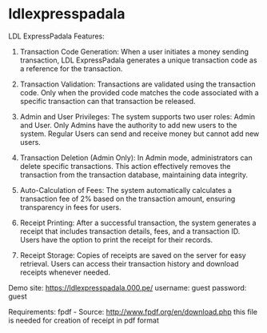 # ldlexpresspadala
LDL ExpressPadala Features:

1. Transaction Code Generation: When a user initiates a money sending transaction, LDL ExpressPadala generates a unique transaction code as a reference for the transaction.

2. Transaction Validation: Transactions are validated using the transaction code. Only when the provided code matches the code associated with a specific transaction can that transaction be released.

3. Admin and User Privileges: The system supports two user roles: Admin and User. Only Admins have the authority to add new users to the system. Regular Users can send and receive money but cannot add new users.

4. Transaction Deletion (Admin Only): In Admin mode, administrators can delete specific transactions. This action effectively removes the transaction from the transaction database, maintaining data integrity.

5. Auto-Calculation of Fees: The system automatically calculates a transaction fee of 2% based on the transaction amount, ensuring transparency in fees for users.

6. Receipt Printing: After a successful transaction, the system generates a receipt that includes transaction details, fees, and a transaction ID. Users have the option to print the receipt for their records.

7. Receipt Storage: Copies of receipts are saved on the server for easy retrieval. Users can access their transaction history and download receipts whenever needed.


Demo site: https://ldlexpresspadala.000.pe/
username: guest 
password: guest

Requirements: fpdf - Source: http://www.fpdf.org/en/download.php this file is needed for creation of receipt in pdf format
